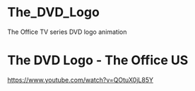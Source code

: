 # The_DVD_Logo
The Office TV series DVD logo animation

# The DVD Logo - The Office US
https://www.youtube.com/watch?v=QOtuX0jL85Y
